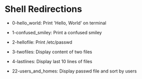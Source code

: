 # Shell Redirections

- 0-hello_world: Print 'Hello, World' on terminal
- 1-confused_smiley: Print a confused smiley
- 2-hellofile: Print /etc/passwd
- 3-twofiles: Display content of two files
- 4-lastlines: Display last 10 lines of files

- 22-users_and_homes: Display passwd file and sort by users

